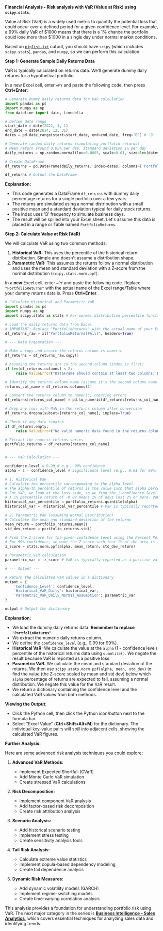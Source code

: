 **Financial Analysis - Risk analysis with VaR (Value at Risk) using `scipy.stats`**.

Value at Risk (VaR) is a widely used metric to quantify the potential loss that could occur over a defined period for a given confidence level. For example, a 99% daily VaR of $1000 means that there is a 1% chance the portfolio could lose more than $1000 in a single day under normal market conditions.

Based on [`piplist.txt`](./README.md) output, you should have `scipy` (which includes `scipy.stats`), `pandas`, and `numpy`, so we can perform this calculation.

**Step 1: Generate Sample Daily Returns Data**

VaR is typically calculated on returns data. We'll generate dummy daily returns for a hypothetical portfolio.

In a new Excel cell, enter `=PY` and paste the following code, then press **Ctrl+Enter**:

```python
# Generate dummy daily returns data for VaR calculation
import pandas as pd
import numpy as np
from datetime import date, timedelta

# Define date range
start_date = date(2022, 1, 1)
end_date = date(2024, 12, 31)
dates = pd.date_range(start=start_date, end=end_date, freq='B') # 'B' frequency for business days

# Generate random daily returns (simulating portfolio returns)
# Mean return around 0.05% per day, standard deviation 1% per day
daily_returns = np.random.normal(loc=0.0005, scale=0.01, size=len(dates))

# Create DataFrame
df_returns = pd.DataFrame(daily_returns, index=dates, columns=['Portfolio_Daily_Return'])

df_returns # Output the DataFrame
```

**Explanation:**

*   This code generates a DataFrame `df_returns` with dummy daily percentage returns for a single portfolio over a few years.
*   The returns are simulated using a normal distribution with a small positive mean and a standard deviation typical for daily stock returns.
*   The index uses 'B' frequency to simulate business days.
*   The result will be spilled into your Excel sheet. Let's assume this data is placed in a range or Table named `PortfolioReturns`.

**Step 2: Calculate Value at Risk (VaR)**

We will calculate VaR using two common methods:

1.  **Historical VaR:** This uses the percentile of the historical return distribution. Simple and doesn't assume a distribution shape.
2.  **Parametric VaR:** This assumes the returns follow a normal distribution and uses the mean and standard deviation with a Z-score from the normal distribution (`scipy.stats.norm.ppf`).

In a **new** Excel cell, enter `=PY` and paste the following code. Replace `"PortfolioReturns"` with the actual name of the Excel range/Table where your dummy returns data is. Press **Ctrl+Enter**.

```python
# Calculate Historical and Parametric VaR
import pandas as pd
import numpy as np
import scipy.stats as stats # For normal distribution percentile function

# Load the daily returns data from Excel
# IMPORTANT: Replace "PortfolioReturns" with the actual name of your Excel range or Table
df_returns_raw = xl("PortfolioReturns[#All]", headers=True)

# --- Data Preparation ---

# Make a copy and ensure the returns column is numeric
df_returns = df_returns_raw.copy()

# Assuming the returns are in the second column (index is first)
if len(df_returns.columns) < 2:
     raise ValueError("DataFrame should contain at least two columns: Date and Portfolio Return.")

# Identify the returns column name (assume it's the second column name from the generated data)
returns_col_name = df_returns.columns[1]

# Convert the returns column to numeric, coercing errors
df_returns[returns_col_name] = pd.to_numeric(df_returns[returns_col_name], errors='coerce')

# Drop any rows with NaN in the returns column after conversion
df_returns.dropna(subset=[returns_col_name], inplace=True)

# Check if any data remains
if df_returns.empty:
     raise ValueError("No valid numeric data found in the returns column after cleaning.")

# Extract the numeric returns series
portfolio_returns = df_returns[returns_col_name]


# --- VaR Calculation ---

confidence_level = 0.99 # e.g., 99% confidence
alpha = 1 - confidence_level # Significance level (e.g., 0.01 for 99%)

# 1. Historical VaR
# Calculate the percentile corresponding to the alpha level
# The alpha-th percentile of returns is the value such that alpha percent of returns fall below it.
# For VaR, we look at the loss side, so we find the 1-confidence_level percentile (e.g., 1st percentile for 99% VaR).
# A 1% percentile return of -0.02 means 1% of days lost 2% or more. VaR is reported as a positive loss.
historical_var_percentile = portfolio_returns.quantile(alpha)
historical_var = -historical_var_percentile # VaR is typically reported as a positive value

# 2. Parametric VaR (assuming Normal Distribution)
# Calculate the mean and standard deviation of the returns
mean_return = portfolio_returns.mean()
std_dev_return = portfolio_returns.std()

# Find the Z-score for the given confidence level using the Percent Point Function (inverse of CDF)
# For 99% confidence, we want the Z-score such that 1% of the area is in the left tail.
z_score = stats.norm.ppf(alpha, mean_return, std_dev_return)

# Parametric VaR calculation
parametric_var = -z_score # VaR is typically reported as a positive value

# --- Output ---

# Return the calculated VaR values in a dictionary
output = {
    'Confidence_Level': confidence_level,
    'Historical_VaR_Daily': historical_var,
    'Parametric_VaR_Daily_Normal_Assumption': parametric_var
}

output # Output the dictionary
```

**Explanation:**

*   We load the dummy daily returns data. **Remember to replace `"PortfolioReturns"`**.
*   We extract the numeric daily returns column.
*   We define the `confidence_level` (e.g., 0.99 for 99%).
*   **Historical VaR:** We calculate the value at the `alpha` (1 - confidence level) percentile of the historical returns data using `quantile()`. We negate the result because VaR is reported as a positive loss.
*   **Parametric VaR:** We calculate the mean and standard deviation of the returns. We then use `scipy.stats.norm.ppf(alpha, mean, std_dev)` to find the value (the Z-score scaled by mean and std dev) below which `alpha` percentage of returns are expected to fall, assuming a normal distribution. We negate this value for the VaR result.
*   We return a dictionary containing the confidence level and the calculated VaR values from both methods.

**Viewing the Output:**

*   Click the Python cell, then click the Python icon/button next to the formula bar.
*   Select "Excel Value" (**Ctrl+Shift+Alt+M**) for the dictionary. The individual key-value pairs will spill into adjacent cells, showing the calculated VaR figures.

**Further Analysis:**

Here are some advanced risk analysis techniques you could explore:

1. **Advanced VaR Methods:**
   - Implement Expected Shortfall (CVaR)
   - Add Monte Carlo VaR simulation
   - Create stressed VaR calculations

2. **Risk Decomposition:**
   - Implement component VaR analysis
   - Add factor-based risk decomposition
   - Create risk attribution analysis

3. **Scenario Analysis:**
   - Add historical scenario testing
   - Implement stress testing
   - Create sensitivity analysis tools

4. **Tail Risk Analysis:**
   - Calculate extreme value statistics
   - Implement copula-based dependency modeling
   - Create tail dependence analysis

5. **Dynamic Risk Measures:**
   - Add dynamic volatility models (GARCH)
   - Implement regime-switching models
   - Create time-varying correlation analysis

This analysis provides a foundation for understanding portfolio risk using VaR. The next major category in the series is [**Business Intelligence - Sales Analytics**](./02-Business%20Intelligence_01-Sales%20Analytics.md), which covers essential techniques for analyzing sales data and identifying trends.